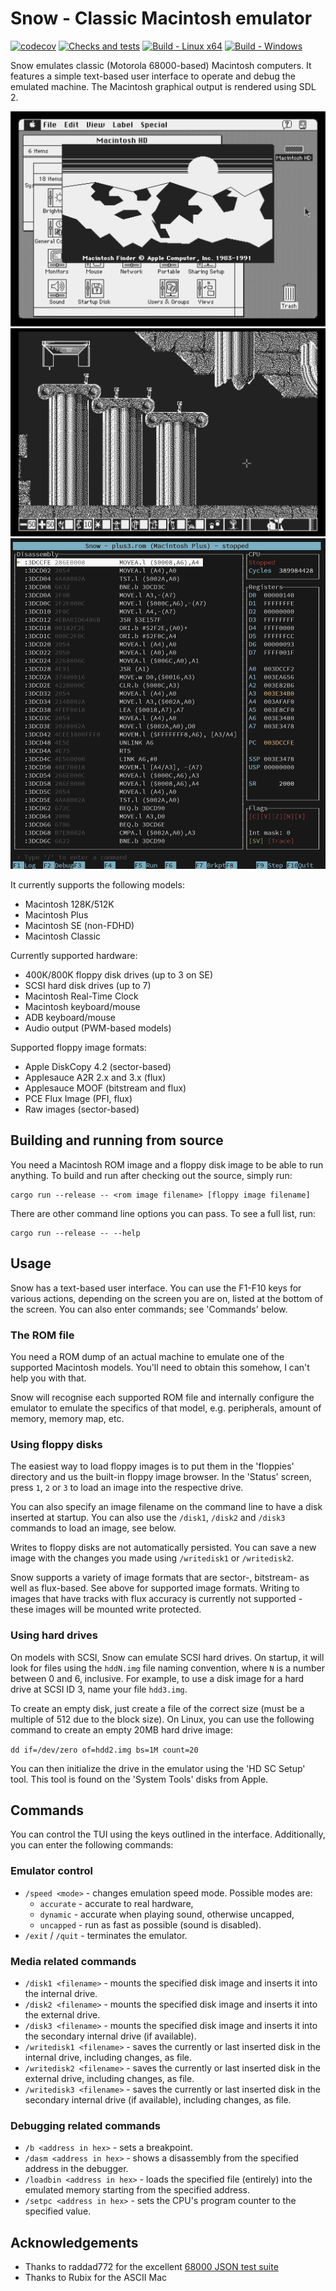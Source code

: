 # Snow - Classic Macintosh emulator

[![codecov](https://codecov.io/github/twvd/snow/graph/badge.svg?token=QRQ95QB915)](https://codecov.io/github/twvd/snow) [![Checks and tests](https://github.com/twvd/snow/actions/workflows/tests.yml/badge.svg)](https://github.com/twvd/snow/actions/workflows/tests.yml) [![Build - Linux x64](https://github.com/twvd/snow/actions/workflows/build_linux.yml/badge.svg)](https://github.com/twvd/snow/actions/workflows/build_linux.yml) [![Build - Windows](https://github.com/twvd/snow/actions/workflows/build_windows.yml/badge.svg)](https://github.com/twvd/snow/actions/workflows/build_windows.yml)

Snow emulates classic (Motorola 68000-based) Macintosh computers. It features a simple text-based user interface
to operate and debug the emulated machine. The Macintosh graphical output is rendered using SDL 2.

![System 7 Finder](docs/images/system7.png)
![Lemmings](docs/images/lemmings.png)
![TUI debugger](docs/images/debugger.png)

It currently supports the following models:
 * Macintosh 128K/512K
 * Macintosh Plus
 * Macintosh SE (non-FDHD)
 * Macintosh Classic

Currently supported hardware:
 * 400K/800K floppy disk drives (up to 3 on SE)
 * SCSI hard disk drives (up to 7)
 * Macintosh Real-Time Clock
 * Macintosh keyboard/mouse
 * ADB keyboard/mouse
 * Audio output (PWM-based models)

Supported floppy image formats:
 * Apple DiskCopy 4.2 (sector-based)
 * Applesauce A2R 2.x and 3.x (flux)
 * Applesauce MOOF (bitstream and flux)
 * PCE Flux Image (PFI, flux)
 * Raw images (sector-based)

## Building and running from source

You need a Macintosh ROM image and a floppy disk image to be able to run anything.
To build and run after checking out the source, simply run:

```
cargo run --release -- <rom image filename> [floppy image filename]
```

There are other command line options you can pass. To see a full list, run:

```
cargo run --release -- --help
```

## Usage

Snow has a text-based user interface. You can use the F1-F10 keys for various actions, depending on the screen you are on,
listed at the bottom of the screen. You can also enter commands; see 'Commands' below.

### The ROM file

You need a ROM dump of an actual machine to emulate one of the supported Macintosh models. You'll need to obtain this somehow,
I can't help you with that.

Snow will recognise each supported ROM file and internally configure the emulator to emulate the specifics of that model, e.g.
peripherals, amount of memory, memory map, etc.

### Using floppy disks

The easiest way to load floppy images is to put them in the 'floppies' directory and us the built-in floppy image browser.
In the 'Status' screen, press `1`, `2` or `3` to load an image into the respective drive.

You can also specify an image filename on the command line to have a disk inserted at startup. You can also use the
`/disk1`, `/disk2` and `/disk3` commands to load an image, see below.

Writes to floppy disks are not automatically persisted. You can save a new image with the changes you made using `/writedisk1`
or `/writedisk2`.

Snow supports a variety of image formats that are sector-, bitstream- as well as flux-based.
See above for supported image formats. Writing to images that have tracks with flux accuracy is currently not supported -
these images will be mounted write protected.

### Using hard drives

On models with SCSI, Snow can emulate SCSI hard drives. On startup, it will look for files using the `hddN.img` file naming
convention, where `N` is a number between 0 and 6, inclusive. For example, to use a disk image for a hard drive at SCSI ID 3,
name your file `hdd3.img`.

To create an empty disk, just create a file of the correct size (must be a multiple of 512 due to the block size). On Linux, you
can use the following command to create an empty 20MB hard drive image:

`dd if=/dev/zero of=hdd2.img bs=1M count=20`

You can then initialize the drive in the emulator using the 'HD SC Setup' tool. This tool is found on the 'System Tools' disks
from Apple.

## Commands

You can control the TUI using the keys outlined in the interface.
Additionally, you can enter the following commands: 

### Emulator control
 * `/speed <mode>` - changes emulation speed mode. Possible modes are:
   * `accurate` - accurate to real hardware,
   * `dynamic` - accurate when playing sound, otherwise uncapped,
   * `uncapped` - run as fast as possible (sound is disabled).
 * `/exit` / `/quit` - terminates the emulator.

### Media related commands
 * `/disk1 <filename>` - mounts the specified disk image and inserts it into the internal drive.
 * `/disk2 <filename>` - mounts the specified disk image and inserts it into the external drive.
 * `/disk3 <filename>` - mounts the specified disk image and inserts it into the secondary internal drive (if available).
 * `/writedisk1 <filename>` - saves the currently or last inserted disk in the internal drive, including changes, as file.
 * `/writedisk2 <filename>` - saves the currently or last inserted disk in the external drive, including changes, as file.
 * `/writedisk3 <filename>` - saves the currently or last inserted disk in the secondary internal drive (if available), including changes, as file.

### Debugging related commands
 * `/b <address in hex>` - sets a breakpoint.
 * `/dasm <address in hex>` - shows a disassembly from the specified address in the debugger.
 * `/loadbin <address in hex>` - loads the specified file (entirely) into the emulated memory starting from the specified address.
 * `/setpc <address in hex>` - sets the CPU's program counter to the specified value.

## Acknowledgements
 * Thanks to raddad772 for the excellent [68000 JSON test suite](https://github.com/SingleStepTests/m68000)
 * Thanks to Rubix for the ASCII Mac

